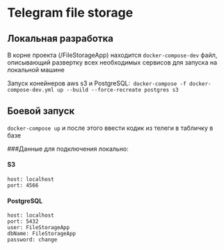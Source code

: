 # Telegram file storage

## Локальная разработка
В корне проекта (/FileStorageApp) находится `docker-compose-dev` файл, описывающий развертку всех необходимых сервисов для запуска на локальной машине

Запуск конейнеров aws s3 и PostgreSQL:` docker-compose -f docker-compose-dev.yml up --build --force-recreate postgres s3`

## Боевой запуск
`docker-compose up`
и после этого ввести кодик из телеги в табличку в базе

###Данные для подключения локально:

#### S3
    host: localhost
    port: 4566

#### PostgreSQL
    host: localhost
    port: 5432
    user: FileStorageApp
    dbName: FileStorageApp
    password: change
